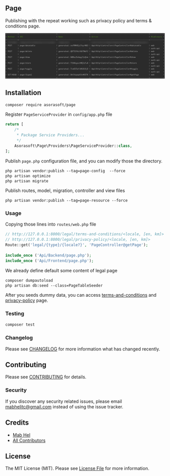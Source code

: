 Page
---------------------------
Publishing with the repeat working such as privacy policy and terms & conditions page.

![screenshot.png](assets/img/screenshot.png)

## Installation

```
composer require asorasoft/page
```

Register `PageServiceProvider` in `config/app.php` file

```php
return [
    /*
     * Package Service Providers...
     */
    Asorasoft\Page\Providers\PageServiceProvider::class,
];
```

Publish `page.php` configuration file, and you can modify those the directory.

```shell
php artisan vendor:publish --tag=page-config  --force
php artisan optimize
php artisan migrate
```

Publish routes, model, migration, controller and view files

```shell
php artisan vendor:publish --tag=page-resource --force
```
### Usage

Copying those lines into ``routes/web.php`` file

```php
// http://127.0.0.1:8000/legal/terms-and-conditions/<locale, [en, km]>
// http://127.0.0.1:8000/legal/privacy-policy/<locale, [en, km]>
Route::get('legal/{type}/{locale?}', 'PageController@getPage');

include_once ('Api/Backend/page.php');
include_once ('Api/Frontend/page.php');
```

We already define default some content of legal page

```shell
composer dumpautoload
php artisan db:seed --class=PageTableSeeder
```

After you seeds dummy data, you can access [terms-and-conditions](http://127.0.0.1:8000/legal/terms-and-conditions) and [privacy-policy](http://127.0.0.1:8000/legal/privacy-policy) page.

### Testing

```bash
composer test
```

### Changelog

Please see [CHANGELOG](CHANGELOG.md) for more information what has changed recently.

## Contributing

Please see [CONTRIBUTING](CONTRIBUTING.md) for details.

### Security

If you discover any security related issues, please email mabhelitc@gmail.com instead of using the issue tracker.

## Credits

-   [Mab Hel](https://github.com/asorasoft)
-   [All Contributors](../../contributors)

## License

The MIT License (MIT). Please see [License File](LICENSE.md) for more information.
